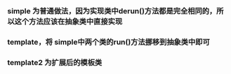 ### simple 为普通做法，因为实现类中derun()方法都是完全相同的，所以这个方法应该在抽象类中直接实现
### template，将 simple中两个类的run()方法挪移到抽象类中即可
### template2 为扩展后的模板类